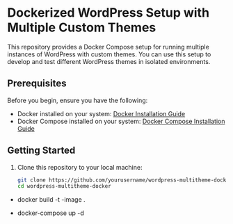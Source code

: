 # Dockerized WordPress Setup with Multiple Custom Themes

This repository provides a Docker Compose setup for running multiple instances of WordPress with custom themes. You can use this setup to develop and test different WordPress themes in isolated environments.

## Prerequisites

Before you begin, ensure you have the following:

- Docker installed on your system: [Docker Installation Guide](https://docs.docker.com/get-docker/)
- Docker Compose installed on your system: [Docker Compose Installation Guide](https://docs.docker.com/compose/install/)

## Getting Started

1. Clone this repository to your local machine:

   ```bash
   git clone https://github.com/yourusername/wordpress-multitheme-docker.git
   cd wordpress-multitheme-docker
   ```

- docker build -t <theme-name>-image .

- docker-compose up -d
